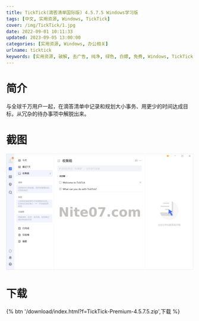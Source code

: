```yaml
---
title: TickTick(滴答清单国际版) 4.5.7.5 Windows学习版
tags: [中文, 实用资源, Windows, TickTick]
cover: /img/TickTick/1.jpg
date: 2022-09-01 10:11:33
updated: 2023-09-05 13:00:00
categories: [实用资源, Windows, 办公相关]
urlname: ticktick
keywords: [实用资源, 破解, 去广告, 纯净, 绿色, 白嫖, 免费, Windows, TickTick]
---
```


# 简介

与全球千万用户一起，在滴答清单中记录和规划大小事务、用更少的时间达成目标，从冗杂的待办事项中解脱出来。

# 截图

![](/img/TickTick/2.jpg)

# 下载

{% btn '/download/index.html?f=TickTick-Premium-4.5.7.5.zip',下载 %}
